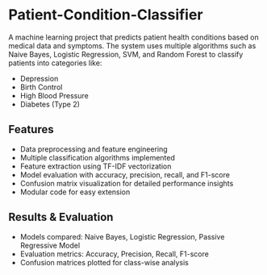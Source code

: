 # Patient-Condition-Classifier

A machine learning project that predicts patient health conditions based on medical data and symptoms.
The system uses multiple algorithms such as Naive Bayes, Logistic Regression, SVM, and Random Forest to classify patients into categories like:
 - Depression
 - Birth Control
 - High Blood Pressure
 - Diabetes (Type 2)

## Features

 - Data preprocessing and feature engineering
 - Multiple classification algorithms implemented
 - Feature extraction using TF-IDF vectorization
 - Model evaluation with accuracy, precision, recall, and F1-score
 - Confusion matrix visualization for detailed performance insights
 - Modular code for easy extension


## Results & Evaluation

 - Models compared: Naive Bayes, Logistic Regression, Passive Regressive Model
 - Evaluation metrics: Accuracy, Precision, Recall, F1-score
 - Confusion matrices plotted for class-wise analysis



